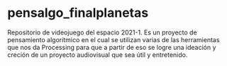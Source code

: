 # pensalgo_finalplanetas
Repositorio de videojuego del espacio 2021-1. Es un proyecto de pensamiento algorítmico en el cual se utilizan varias de las herramientas que nos da Processing para que a partir de eso se logre una ideación y creción de un proyecto audiovisual que sea útil y entretenido.
